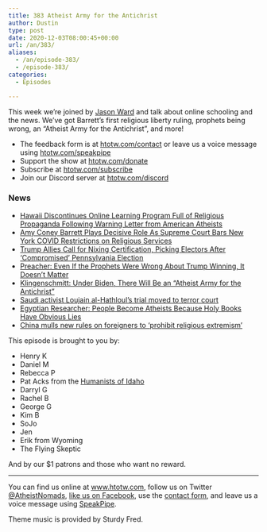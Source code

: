 ```yaml
---
title: 383 Atheist Army for the Antichrist
author: Dustin
type: post
date: 2020-12-03T08:00:45+00:00
url: /an/383/
aliases:
  - /an/episode-383/
  - /episode-383/
categories:
  - Episodes

---
```

<div id="buzzsprout-player-10552726"></div><script src="https://www.buzzsprout.com/1983601/10552726-383-atheist-army-for-the-antichrist.js?container_id=buzzsprout-player-10552726&player=small" type="text/javascript" charset="utf-8"></script>

This week we’re joined by [Jason Ward][1] and talk about online schooling and the news. We’ve got Barrett’s first religious liberty ruling, prophets being wrong, an “Atheist Army for the Antichrist”, and more!

<!--more-->

 * The feedback form is at [htotw.com/contact](https://htotw.com/contact) or leave us a voice message using <a href="https://htotw.com/speakpipe" target="_blank" rel="noopener noreferrer">htotw.com/speakpipe</a>
 * Support the show at <a href="https://htotw.com/donate" target="_blank" rel="payment noopener noreferrer">htotw.com/donate</a>
 * Subscribe at <a href="https://htotw.com/subscribe" target="_blank" rel="noopener noreferrer">htotw.com/subscribe</a>
 * Join our Discord server at <a href="https://htotw.com/discord" target="_blank" rel="noopener noreferrer">htotw.com/discord</a>

### News

  * [Hawaii Discontinues Online Learning Program Full of Religious Propaganda Following Warning Letter from American Atheists][2]
  * [Amy Coney Barrett Plays Decisive Role As Supreme Court Bars New York COVID Restrictions on Religious Services][3]
  * [Trump Allies Call for Nixing Certification, Picking Electors After ‘Compromised’ Pennsylvania Election][4]
  * [Preacher: Even If the Prophets Were Wrong About Trump Winning, It Doesn’t Matter][5]
  * [Klingenschmitt: Under Biden, There Will Be an “Atheist Army for the Antichrist”][6]
  * [Saudi activist Loujain al-Hathloul’s trial moved to terror court][7]
  * [Egyptian Researcher: People Become Atheists Because Holy Books Have Obvious Lies][8]
  * [China mulls new rules on foreigners to ‘prohibit religious extremism’][9]

This episode is brought to you by:


  * Henry K
  * Daniel M
  * Rebecca P
  * Pat Acks from the <a href="https://www.humanistsofidaho.org" target="_blank" rel="noopener noreferrer">Humanists of Idaho</a>
  * Darryl G
  * Rachel B
  * George G
  * Kim B
  * SoJo
  * Jen
  * Erik from Wyoming
  * The Flying Skeptic

And by our $1 patrons and those who want no reward.

<hr class="wp-block-separator" />

You can find us online at <a href="https://www.htotw.com/" target="_blank" rel="noopener noreferrer">www.htotw.com</a>, follow us on Twitter <a href="https://twitter.com/AtheistNomads" target="_blank" rel="noopener noreferrer">@AtheistNomads</a>, <a href="https://htotw.com/facebook" target="_blank" rel="noopener noreferrer">like us on Facebook</a>, use the [contact form](https://htotw.com/contact), and leave us a voice message using <a href="https://htotw.com/speakpipe" target="_blank" rel="noopener noreferrer">SpeakPipe</a>.

Theme music is provided by Sturdy Fred.


 [1]: https://twitter.com/jaosnward
 [2]: https://www.atheists.org/2020/11/hawaii-religious-propaganda-online-learning/
 [3]: https://www.newsweek.com/supreme-court-bars-covid-restrictions-religious-services-1550464
 [4]: https://www.newsweek.com/trump-allies-target-compromised-pennsylvania-votes-nix-certification-pick-electors-1550925
 [5]: https://friendlyatheist.patheos.com/2020/11/27/preacher-even-if-the-prophets-were-wrong-about-trump-winning-it-doesnt-matter/
 [6]: https://friendlyatheist.patheos.com/2020/11/22/klingenschmitt-under-biden-there-will-be-an-atheist-army-for-the-antichrist/
 [7]: https://www.aljazeera.com/news/2020/11/25/saudi-activists-trial-transferred-to-terrorism-court-family
 [8]: https://friendlyatheist.patheos.com/2020/11/24/egyptian-researcher-people-become-atheists-because-holy-books-have-obvious-lies/
 [9]: https://www.cnn.com/2020/11/25/asia/china-foreign-religion-christianity-islam-intl-hnk/index.html